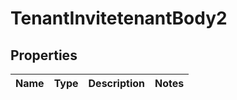 # TenantInvitetenantBody2

## Properties
Name | Type | Description | Notes
------------ | ------------- | ------------- | -------------
